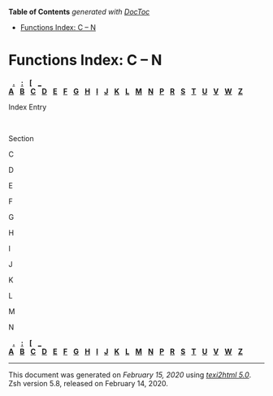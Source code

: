 <!-- START doctoc generated TOC please keep comment here to allow auto update -->
<!-- DON'T EDIT THIS SECTION, INSTEAD RE-RUN doctoc TO UPDATE -->
**Table of Contents**  *generated with [DocToc](https://github.com/thlorenz/doctoc)*

- [Functions Index: C – N](#functions-index-c--n)

<!-- END doctoc generated TOC please keep comment here to allow auto update -->

<span id="index_split-12"></span>

# Functions Index: C – N

  [**.**](Functions-Index.html#Functions-Index-1_fn_symbol-2)  
[**:**](Functions-Index.html#Functions-Index-1_fn_symbol-3)  
[**\[**](Functions-Index.html#Functions-Index-1_fn_symbol-4)  
[**\_**](Functions-Index.html#Functions-Index-1_fn_symbol-5)    
[**A**](Functions-Index.html#Functions-Index-1_fn_letter-A)  
[**B**](Functions-Index.html#Functions-Index-1_fn_letter-B)  
[**C**](#index_split-12_fn_letter-C)  
[**D**](#index_split-12_fn_letter-D)  
[**E**](#index_split-12_fn_letter-E)  
[**F**](#index_split-12_fn_letter-F)  
[**G**](#index_split-12_fn_letter-G)  
[**H**](#index_split-12_fn_letter-H)  
[**I**](#index_split-12_fn_letter-I)  
[**J**](#index_split-12_fn_letter-J)  
[**K**](#index_split-12_fn_letter-K)  
[**L**](#index_split-12_fn_letter-L)  
[**M**](#index_split-12_fn_letter-M)  
[**N**](#index_split-12_fn_letter-N)  
[**P**](zsh_14.html#index_split-13_fn_letter-P)  
[**R**](zsh_14.html#index_split-13_fn_letter-R)  
[**S**](zsh_14.html#index_split-13_fn_letter-S)  
[**T**](zsh_14.html#index_split-13_fn_letter-T)  
[**U**](zsh_14.html#index_split-13_fn_letter-U)  
[**V**](zsh_15.html#index_split-14_fn_letter-V)  
[**W**](zsh_15.html#index_split-14_fn_letter-W)  
[**Z**](zsh_15.html#index_split-14_fn_letter-Z)  

Index Entry

 

Section

<span id="index_split-12_fn_letter-C">C</span>

<span id="index_split-12_fn_letter-D">D</span>

<span id="index_split-12_fn_letter-E">E</span>

<span id="index_split-12_fn_letter-F">F</span>

<span id="index_split-12_fn_letter-G">G</span>

<span id="index_split-12_fn_letter-H">H</span>

<span id="index_split-12_fn_letter-I">I</span>

<span id="index_split-12_fn_letter-J">J</span>

<span id="index_split-12_fn_letter-K">K</span>

<span id="index_split-12_fn_letter-L">L</span>

<span id="index_split-12_fn_letter-M">M</span>

<span id="index_split-12_fn_letter-N">N</span>

  [**.**](Functions-Index.html#Functions-Index-1_fn_symbol-2)  
[**:**](Functions-Index.html#Functions-Index-1_fn_symbol-3)  
[**\[**](Functions-Index.html#Functions-Index-1_fn_symbol-4)  
[**\_**](Functions-Index.html#Functions-Index-1_fn_symbol-5)    
[**A**](Functions-Index.html#Functions-Index-1_fn_letter-A)  
[**B**](Functions-Index.html#Functions-Index-1_fn_letter-B)  
[**C**](#index_split-12_fn_letter-C)  
[**D**](#index_split-12_fn_letter-D)  
[**E**](#index_split-12_fn_letter-E)  
[**F**](#index_split-12_fn_letter-F)  
[**G**](#index_split-12_fn_letter-G)  
[**H**](#index_split-12_fn_letter-H)  
[**I**](#index_split-12_fn_letter-I)  
[**J**](#index_split-12_fn_letter-J)  
[**K**](#index_split-12_fn_letter-K)  
[**L**](#index_split-12_fn_letter-L)  
[**M**](#index_split-12_fn_letter-M)  
[**N**](#index_split-12_fn_letter-N)  
[**P**](zsh_14.html#index_split-13_fn_letter-P)  
[**R**](zsh_14.html#index_split-13_fn_letter-R)  
[**S**](zsh_14.html#index_split-13_fn_letter-S)  
[**T**](zsh_14.html#index_split-13_fn_letter-T)  
[**U**](zsh_14.html#index_split-13_fn_letter-U)  
[**V**](zsh_15.html#index_split-14_fn_letter-V)  
[**W**](zsh_15.html#index_split-14_fn_letter-W)  
[**Z**](zsh_15.html#index_split-14_fn_letter-Z)  

-----

This document was generated on *February 15, 2020* using
[*texi2html 5.0*](http://www.nongnu.org/texi2html/).  
Zsh version 5.8, released on February 14, 2020.
